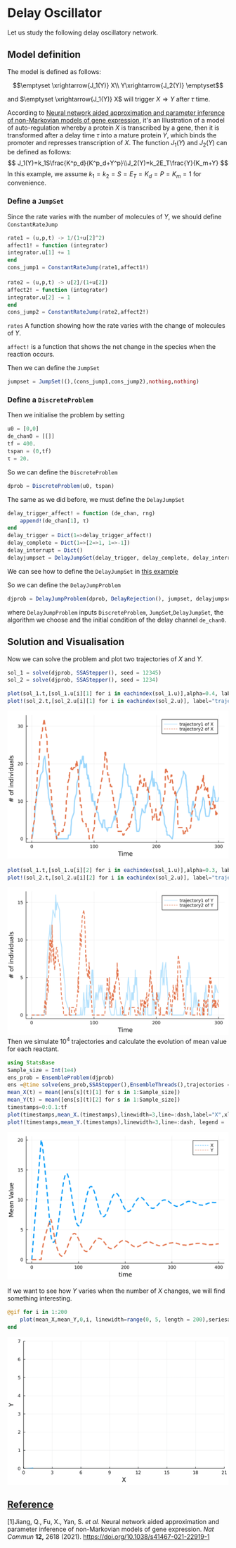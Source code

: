 # Delay Oscillator
Let us study the following delay oscillatory network.
## Model definition

The model is defined as follows:
```math
\emptyset \xrightarrow{J_1(Y)} X\\
 Y\xrightarrow{J_2(Y)} \emptyset
```
and $\emptyset \xrightarrow{J_1(Y)} X$ will trigger $X\Rightarrow Y$ after $\tau$ time.

According to [Neural network aided approximation and parameter inference of non-Markovian models of gene expression](https://www.nature.com/articles/s41467-021-22919-1), it's an Illustration of a model of auto-regulation whereby a protein $X$ is transcribed by a gene, then it is transformed after a delay time $\tau$ into a mature protein $Y$, which binds the promoter and represses transcription of $X$. The function $J_1(Y)$ and $J_2(Y)$ can be defined as follows:
$$
J_1(Y)=k_1S\frac{K^p_d}{K^p_d+Y^p}\\J_2(Y)=k_2E_T\frac{Y}{K_m+Y}
$$
In this example, we assume $k_1=k_2=S=E_T=K_d=P=K_m=1$ for convenience.

### Define a `JumpSet`

Since the rate varies with the number of molecules of $Y$, we should define `ConstantRateJump`

```julia
rate1 = (u,p,t) -> 1/(1+u[2]^2)
affect1! = function (integrator)
integrator.u[1] += 1
end
cons_jump1 = ConstantRateJump(rate1,affect1!)

rate2 = (u,p,t) -> u[2]/(1+u[2])
affect2! = function (integrator)
integrator.u[2] -= 1
end
cons_jump2 = ConstantRateJump(rate2,affect2!)
```

`rates` A function showing how the rate varies with the change of molecules of $Y$.

`affect!` is a function that shows the net change in the species when the reaction occurs.

Then we can define the `JumpSet`

```julia
jumpset = JumpSet((),(cons_jump1,cons_jump2),nothing,nothing)
```

### Define a `DiscreteProblem`

Then we initialise the problem by setting

```julia
u0 = [0,0]
de_chan0 = [[]]
tf = 400.
tspan = (0,tf)
τ = 20.
```

So we can define the `DiscreteProblem`

```julia
dprob = DiscreteProblem(u0, tspan)
```

The same as we did before, we must define the `DelayJumpSet`

```julia
delay_trigger_affect! = function (de_chan, rng)
    append!(de_chan[1], τ)
end
delay_trigger = Dict(1=>delay_trigger_affect!)
delay_complete = Dict(1=>[2=>1, 1=>-1])
delay_interrupt = Dict()
delayjumpset = DelayJumpSet(delay_trigger, delay_complete, delay_interrupt)
```

We can see how to define the  `DelayJumpSet` in [this example](https://palmtree2013.github.io/DelaySSAdocs.jl/dev/tutorials/bursty/)

So we can define the `DelayJumpProblem`

```julia
djprob = DelayJumpProblem(dprob, DelayRejection(), jumpset, delayjumpset, de_chan0, save_positions=(true,true))
```

where `DelayJumpProblem` inputs `DiscreteProblem`, `JumpSet`,`DelayJumpSet`, the algorithm we choose and the initial condition of the delay channel `de_chan0`.

## Solution and Visualisation

Now we can solve the problem and plot two trajectories of $X$ and $Y$.

```julia
sol_1 = solve(djprob, SSAStepper(), seed = 12345)
sol_2 = solve(djprob, SSAStepper(), seed = 1234)
```

```julia
plot(sol_1.t,[sol_1.u[i][1] for i in eachindex(sol_1.u)],alpha=0.4, label="trajectory1 of X",linewidth = 3, legend = :top, ylabel = "# of individuals", xlabel = "Time", fmt=:svg)
plot!(sol_2.t,[sol_2.u[i][1] for i in eachindex(sol_2.u)], label="trajectory2 of X",linewidth = 3, line=:dash, legend = :topright)
```
![oscillator1](../assets/oscillator1.svg)


```julia
plot(sol_1.t,[sol_1.u[i][2] for i in eachindex(sol_1.u)],alpha=0.3, label="trajectory1 of Y",linewidth = 2, legend = :top, ylabel = "# of individuals", xlabel = "Time", fmt=:svg)
plot!(sol_2.t,[sol_2.u[i][2] for i in eachindex(sol_2.u)], label="trajectory2 of Y",linewidth = 2, line=:dash, legend = :topright)
```
![oscillator2](../assets/oscillator2.svg)
Then we simulate $10^4$ trajectories and calculate the evolution of mean value for each reactant.

```julia
using StatsBase
Sample_size = Int(1e4)
ens_prob = EnsembleProblem(djprob)
ens =@time solve(ens_prob,SSAStepper(),EnsembleThreads(),trajectories = Sample_size, saveat = .1, save_delay_channel =false)
mean_X(t) = mean([ens[s](t)[1] for s in 1:Sample_size])
mean_Y(t) = mean([ens[s](t)[2] for s in 1:Sample_size])
timestamps=0:0.1:tf
plot(timestamps,mean_X.(timestamps),linewidth=3,line=:dash,label="X",xlabel="time",ylabel="Mean Value")
plot!(timestamps,mean_Y.(timestamps),linewidth=3,line=:dash, legend = :topright,label="Y")
```
![oscillator3](../assets/oscillator3.svg)


If we want to see how $Y$ varies when the number of $X$ changes, we will find something interesting.

```julia
@gif for i in 1:200
    plot(mean_X,mean_Y,0,i, linewidth=range(0, 5, length = 200),seriesalpha=range(0, 1, length = 200),xlim=(0,21),ylim=(0,7),label=false,xlabel="X",ylabel="Y")
end
```
<img src="../assets/oscillator4.gif" />

## [Reference](https://palmtree2013.github.io/DelaySSAdocs.jl/dev/tutorials/delay_degradation/#Reference)

[1]Jiang, Q., Fu, X., Yan, S. *et al.* Neural network aided approximation and parameter inference of non-Markovian models of gene expression. *Nat Commun* **12,** 2618 (2021). https://doi.org/10.1038/s41467-021-22919-1
